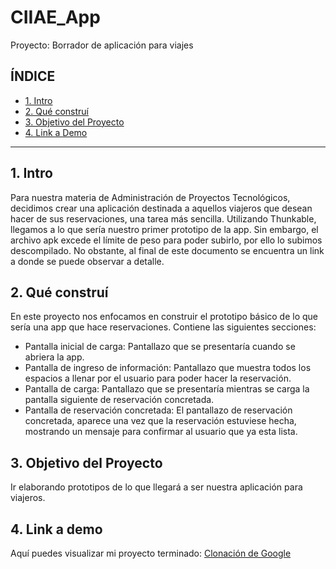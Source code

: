 # CIIAE_App
Proyecto: Borrador de aplicación para viajes

## **ÍNDICE**
* [1. Intro](https://github.com/AlessandraSTEM/CIIAE_App#1-intro)
* [2. Qué construí](https://github.com/AlessandraSTEM/CIIAE_App#2-qu%C3%A9-constru%C3%AD)
* [3. Objetivo del Proyecto](https://github.com/AlessandraSTEM/CIIAE_App#3-objetivo-del-proyecto)
* [4. Link a Demo](https://github.com/AlessandraSTEM/CIIAE_App/blob/main/README.md#4-link-a-demo)

****

## 1. Intro
Para nuestra materia de Administración de Proyectos Tecnológicos, decidimos crear una aplicación destinada a aquellos viajeros que desean hacer de sus reservaciones, una tarea más sencilla. Utilizando Thunkable, llegamos a lo que sería nuestro primer prototipo de la app. Sin embargo, el archivo apk excede el límite de peso para poder subirlo, por ello lo subimos descompilado. No obstante, al final de este documento se encuentra un link a donde se puede observar a detalle.

## 2. Qué construí
En este proyecto nos enfocamos en construir el prototipo básico de lo que sería una app que hace reservaciones.
Contiene las siguientes secciones: 
* Pantalla inicial de carga: Pantallazo que se presentaría cuando se abriera la app.
* Pantalla de ingreso de información: Pantallazo que muestra todos los espacios a llenar por el usuario para poder hacer la reservación. 
* Pantalla de carga: Pantallazo que se presentaría mientras se carga la pantalla siguiente de reservación concretada.
* Pantalla de reservación concretada: El pantallazo de reservación concretada, aparece una vez que la reservación estuviese hecha, mostrando un mensaje para confirmar al usuario que ya esta lista.

## 3. Objetivo del Proyecto
Ir elaborando prototipos de lo que llegará a ser nuestra aplicación para viajeros.

## 4. Link a demo
Aquí puedes visualizar mi proyecto terminado: [Clonación de Google](https://luxury-dodol-32cc72.netlify.app/)
